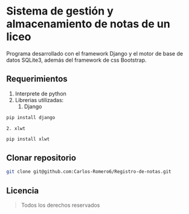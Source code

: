 # Sistema de gestión y almacenamiento de notas de un liceo

Programa desarrollado con el framework Django y el motor de base de datos SQLite3, además del framework de css Bootstrap.

## Requerimientos
1. Interprete de python
2. Librerias utilizadas:
    1. Django
```bash
pip install django
```
    2. xlwt
```bash
pip install xlwt
```

## Clonar repositorio
```bash
git clone git@github.com:Carlos-Romero6/Registro-de-notas.git
```

## Licencia
> Todos los derechos reservados